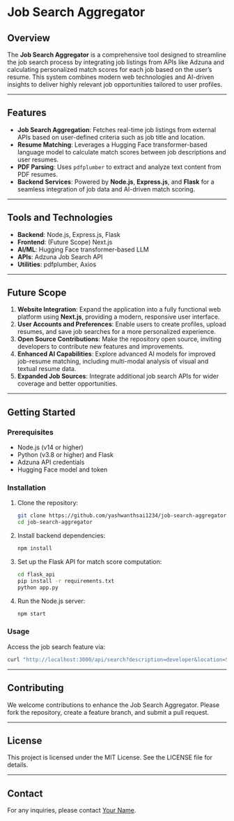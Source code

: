 # Job Search Aggregator

## Overview
The **Job Search Aggregator** is a comprehensive tool designed to streamline the job search process by integrating job listings from APIs like Adzuna and calculating personalized match scores for each job based on the user’s resume. This system combines modern web technologies and AI-driven insights to deliver highly relevant job opportunities tailored to user profiles.

---

## Features
- **Job Search Aggregation**: Fetches real-time job listings from external APIs based on user-defined criteria such as job title and location.
- **Resume Matching**: Leverages a Hugging Face transformer-based language model to calculate match scores between job descriptions and user resumes.
- **PDF Parsing**: Uses `pdfplumber` to extract and analyze text content from PDF resumes.
- **Backend Services**: Powered by **Node.js**, **Express.js**, and **Flask** for a seamless integration of job data and AI-driven match scoring.

---

## Tools and Technologies
- **Backend**: Node.js, Express.js, Flask
- **Frontend**: (Future Scope) Next.js
- **AI/ML**: Hugging Face transformer-based LLM
- **APIs**: Adzuna Job Search API
- **Utilities**: pdfplumber, Axios

---

## Future Scope
1. **Website Integration**: Expand the application into a fully functional web platform using **Next.js**, providing a modern, responsive user interface.
2. **User Accounts and Preferences**: Enable users to create profiles, upload resumes, and save job searches for a more personalized experience.
3. **Open Source Contributions**: Make the repository open source, inviting developers to contribute new features and improvements.
4. **Enhanced AI Capabilities**: Explore advanced AI models for improved job-resume matching, including multi-modal analysis of visual and textual resume data.
5. **Expanded Job Sources**: Integrate additional job search APIs for wider coverage and better opportunities.

---

## Getting Started

### Prerequisites
- Node.js (v14 or higher)
- Python (v3.8 or higher) and Flask
- Adzuna API credentials
- Hugging Face model and token

### Installation
1. Clone the repository:
   ```bash
   git clone https://github.com/yashwanthsai1234/job-search-aggregator.git
   cd job-search-aggregator
   ```
2. Install backend dependencies:
   ```bash
   npm install
   ```
3. Set up the Flask API for match score computation:
   ```bash
   cd flask_api
   pip install -r requirements.txt
   python app.py
   ```
4. Run the Node.js server:
   ```bash
   npm start
   ```

### Usage
Access the job search feature via:
```bash
curl "http://localhost:3000/api/search?description=developer&location=San%20Francisco"
```

---

## Contributing
We welcome contributions to enhance the Job Search Aggregator. Please fork the repository, create a feature branch, and submit a pull request.

---

## License
This project is licensed under the MIT License. See the LICENSE file for details.

---

## Contact
For any inquiries, please contact [Your Name](mailto:your.email@example.com).

